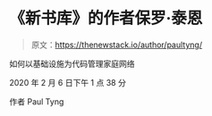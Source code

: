 # 《新书库》的作者保罗·泰恩

> 原文：<https://thenewstack.io/author/paultyng/>

如何以基础设施为代码管理家庭网络

2020 年 2 月 6 日下午 1 点 38 分

作者 Paul Tyng